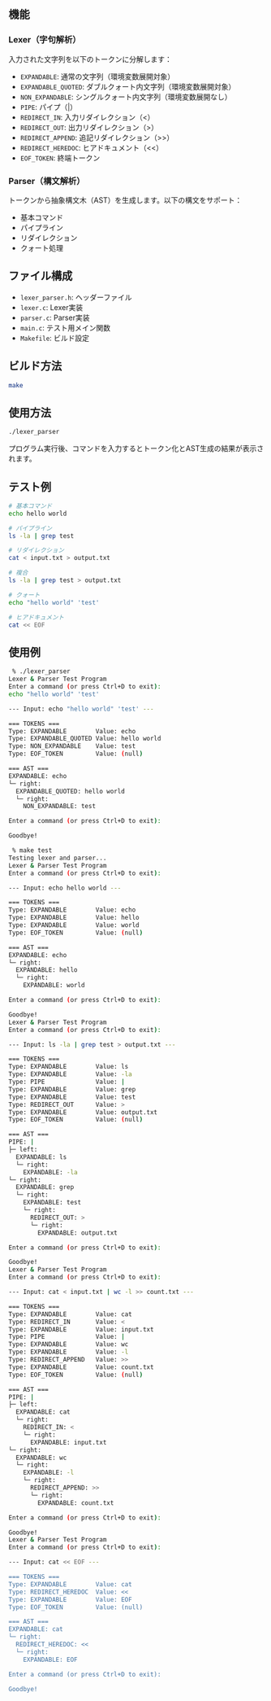 ## 機能

### Lexer（字句解析）
入力された文字列を以下のトークンに分解します：
- `EXPANDABLE`: 通常の文字列（環境変数展開対象）
- `EXPANDABLE_QUOTED`: ダブルクォート内文字列（環境変数展開対象）
- `NON_EXPANDABLE`: シングルクォート内文字列（環境変数展開なし）
- `PIPE`: パイプ（|）
- `REDIRECT_IN`: 入力リダイレクション（<）
- `REDIRECT_OUT`: 出力リダイレクション（>）
- `REDIRECT_APPEND`: 追記リダイレクション（>>）
- `REDIRECT_HEREDOC`: ヒアドキュメント（<<）
- `EOF_TOKEN`: 終端トークン

### Parser（構文解析）
トークンから抽象構文木（AST）を生成します。以下の構文をサポート：
- 基本コマンド
- パイプライン
- リダイレクション
- クォート処理

## ファイル構成

- `lexer_parser.h`: ヘッダーファイル
- `lexer.c`: Lexer実装
- `parser.c`: Parser実装
- `main.c`: テスト用メイン関数
- `Makefile`: ビルド設定

## ビルド方法

```bash
make
```

## 使用方法

```bash
./lexer_parser
```

プログラム実行後、コマンドを入力するとトークン化とAST生成の結果が表示されます。

## テスト例

```bash
# 基本コマンド
echo hello world

# パイプライン
ls -la | grep test

# リダイレクション
cat < input.txt > output.txt

# 複合
ls -la | grep test > output.txt

# クォート
echo "hello world" 'test'

# ヒアドキュメント
cat << EOF
```

## 使用例

```bash
 % ./lexer_parser 
Lexer & Parser Test Program
Enter a command (or press Ctrl+D to exit):
echo "hello world" 'test'

--- Input: echo "hello world" 'test' ---

=== TOKENS ===
Type: EXPANDABLE        Value: echo
Type: EXPANDABLE_QUOTED Value: hello world
Type: NON_EXPANDABLE    Value: test
Type: EOF_TOKEN         Value: (null)

=== AST ===
EXPANDABLE: echo
└─ right:
  EXPANDABLE_QUOTED: hello world
  └─ right:
    NON_EXPANDABLE: test

Enter a command (or press Ctrl+D to exit):

Goodbye!
```

```bash
 % make test
Testing lexer and parser...
Lexer & Parser Test Program
Enter a command (or press Ctrl+D to exit):

--- Input: echo hello world ---

=== TOKENS ===
Type: EXPANDABLE        Value: echo
Type: EXPANDABLE        Value: hello
Type: EXPANDABLE        Value: world
Type: EOF_TOKEN         Value: (null)

=== AST ===
EXPANDABLE: echo
└─ right:
  EXPANDABLE: hello
  └─ right:
    EXPANDABLE: world

Enter a command (or press Ctrl+D to exit):

Goodbye!
Lexer & Parser Test Program
Enter a command (or press Ctrl+D to exit):

--- Input: ls -la | grep test > output.txt ---

=== TOKENS ===
Type: EXPANDABLE        Value: ls
Type: EXPANDABLE        Value: -la
Type: PIPE              Value: |
Type: EXPANDABLE        Value: grep
Type: EXPANDABLE        Value: test
Type: REDIRECT_OUT      Value: >
Type: EXPANDABLE        Value: output.txt
Type: EOF_TOKEN         Value: (null)

=== AST ===
PIPE: |
├─ left:
  EXPANDABLE: ls
  └─ right:
    EXPANDABLE: -la
└─ right:
  EXPANDABLE: grep
  └─ right:
    EXPANDABLE: test
    └─ right:
      REDIRECT_OUT: >
      └─ right:
        EXPANDABLE: output.txt

Enter a command (or press Ctrl+D to exit):

Goodbye!
Lexer & Parser Test Program
Enter a command (or press Ctrl+D to exit):

--- Input: cat < input.txt | wc -l >> count.txt ---

=== TOKENS ===
Type: EXPANDABLE        Value: cat
Type: REDIRECT_IN       Value: <
Type: EXPANDABLE        Value: input.txt
Type: PIPE              Value: |
Type: EXPANDABLE        Value: wc
Type: EXPANDABLE        Value: -l
Type: REDIRECT_APPEND   Value: >>
Type: EXPANDABLE        Value: count.txt
Type: EOF_TOKEN         Value: (null)

=== AST ===
PIPE: |
├─ left:
  EXPANDABLE: cat
  └─ right:
    REDIRECT_IN: <
    └─ right:
      EXPANDABLE: input.txt
└─ right:
  EXPANDABLE: wc
  └─ right:
    EXPANDABLE: -l
    └─ right:
      REDIRECT_APPEND: >>
      └─ right:
        EXPANDABLE: count.txt

Enter a command (or press Ctrl+D to exit):

Goodbye!
Lexer & Parser Test Program
Enter a command (or press Ctrl+D to exit):

--- Input: cat << EOF ---

=== TOKENS ===
Type: EXPANDABLE        Value: cat
Type: REDIRECT_HEREDOC  Value: <<
Type: EXPANDABLE        Value: EOF
Type: EOF_TOKEN         Value: (null)

=== AST ===
EXPANDABLE: cat
└─ right:
  REDIRECT_HEREDOC: <<
  └─ right:
    EXPANDABLE: EOF

Enter a command (or press Ctrl+D to exit):

Goodbye!
```
